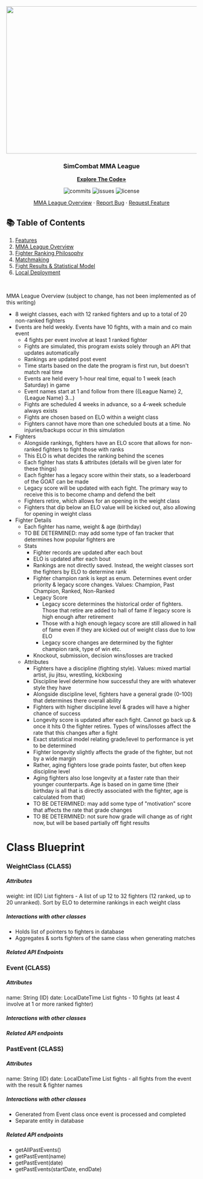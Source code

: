 <div align="center">
  <kbd> <img src="https://github.com/Jackson-Wozniak/SimCombat-MMA-League/assets/105665813/c322cf43-0511-45f6-b77f-b9689cce0eb6" width="665" height="389"/> </kbd>
  
  <h3 align="center">SimCombat MMA League</h3>

  <a href="https://github.com/Jackson-Wozniak/SimCombat-MMA-League/edit/main/backend"><strong>Explore The Code»</strong></a>
    </br>
    <p>
      <img src="https://img.shields.io/github/commit-activity/m/Jackson-Wozniak/SimCombat-MMA-League" alt="commits" />
      <img src="https://img.shields.io/github/issues/Jackson-Wozniak/SimCombat-MMA-League" alt="issues" />
      <img src="https://img.shields.io/github/license/Jackson-Wozniak/SimCombat-MMA-League" alt="license" />
    </p> 
    <a href="https://github.com/Jackson-Wozniak/SimCombat-MMA-League/blob/documentation">MMA League Overview</a>
    ·
    <a href="https://github.com/Jackson-Wozniak/SimCombat-MMA-League/issues">Report Bug</a>
    ·
    <a href="https://github.com/Jackson-Wozniak/SimCombat-MMA-League/issues">Request Feature</a>
</div>

## :books: Table of Contents

<ol>
    <li><a href="#features">Features</a></li>
    <li><a href="#tracking">MMA League Overview</a></li>
    <li><a href="#tickets">Fighter Ranking Philosophy</a></li>
    <li><a href="#banking">Matchmaking</a></li>
    <li><a href="#technologies">Fight Results & Statistical Model</a></li>
    <li><a href="#local-dev">Local Deployment</a></li>
</ol>    

<br/> 
<!-- -------------------------------------------------------------------------------------------------------------------------------------------- -->





MMA League Overview (subject to change, has not been implemented as of this writing)
- 8 weight classes, each with 12 ranked fighters and up to a total of 20 non-ranked fighters
- Events are held weekly. Events have 10 fights, with a main and co main event
  - 4 fights per event involve at least 1 ranked fighter
  - Fights are simulated, this program exists solely through an API that updates automatically
  - Rankings are updated post event
  - Time starts based on the date the program is first run, but doesn't match real time
  - Events are held every 1-hour real time, equal to 1 week (each Saturday) in game
  - Event names start at 1 and follow from there ({League Name} 2, {League Name} 3...)
  - Fights are scheduled 4 weeks in advance, so a 4-week schedule always exists
  - Fights are chosen based on ELO within a weight class
  - Fighters cannot have more than one scheduled bouts at a time. No injuries/backups occur in this simulation
- Fighters
  - Alongside rankings, fighters have an ELO score that allows for non-ranked fighters to fight those with ranks
  - This ELO is what decides the ranking behind the scenes
  - Each fighter has stats & attributes (details will be given later for these things)
  - Each fighter has a legacy score within their stats, so a leaderboard of the GOAT can be made
  - Legacy score will be updated with each fight. The primary way to receive this is to become champ and defend the belt
  - Fighters retire, which allows for an opening in the weight class
  - Fighters that dip below an ELO value will be kicked out, also allowing for opening in weight class
- Fighter Details
  - Each fighter has name, weight & age (birthday)
  - TO BE DETERMINED: may add some type of fan tracker that determines how popular fighters are
  - Stats
    - Fighter records are updated after each bout
    - ELO is updated after each bout
    - Rankings are not directly saved. Instead, the weight classes sort the fighters by ELO to determine rank
    - Fighter champion rank is kept as enum. Determines event order priority & legacy score changes. Values: Champion, Past Champion, Ranked, Non-Ranked
    - Legacy Score
      - Legacy score determines the historical order of fighters. Those that retire are added to hall of fame if legacy score is high enough after retirement 
      - Those with a high enough legacy score are still allowed in hall of fame even if they are kicked out of weight class due to low ELO 
      - Legacy score changes are determined by the fighter champion rank, type of win etc.
    - Knockout, submission, decision wins/losses are tracked
  - Attributes
    - Fighters have a discipline (fighting style). Values: mixed martial artist, jiu jitsu, wrestling, kickboxing
    - Discipline level determine how successful they are with whatever style they have
    - Alongside discipline level, fighters have a general grade (0-100) that determines there overall ability
    - Fighters with higher discipline level & grades will have a higher chance of success
    - Longevity score is updated after each fight. Cannot go back up & once it hits 0 the fighter retires. Types of wins/losses affect the rate that this changes after a fight
    - Exact statistical model relating grade/level to performance is yet to be determined
    - Fighter longevity slightly affects the grade of the fighter, but not by a wide margin
    - Rather, aging fighters lose grade points faster, but often keep discipline level
    - Aging fighters also lose longevity at a faster rate than their younger counterparts. Age is based on in game time (their birthday is all that is directly associated with the fighter, age is calculated from that)
    - TO BE DETERMINED: may add some type of "motivation" score that affects the rate that grade changes
    - TO BE DETERMINED: not sure how grade will change as of right now, but will be based partially off fight results



# Class Blueprint

### WeightClass (CLASS)
##### Attributes
weight: int (ID)
List<Fighter> fighters - A list of up 12 to 32 fighters (12 ranked, up to 20 unranked). Sort by ELO to determine rankings in each weight class
##### Interactions with other classes
- Holds list of pointers to fighters in database
- Aggregates & sorts fighters of the same class when generating matches
##### Related API Endpoints


### Event (CLASS)
##### Attributes
name: String (ID)
date: LocalDateTime
List<Fight> fights - 10 fights (at least 4 involve at 1 or more ranked fighter)
##### Interactions with other classes
##### Related API endpoints

### PastEvent (CLASS)
##### Attributes
name: String (ID)
date: LocalDateTime
List<PastFight> fights - all fights from the event with the result & fighter names
##### Interactions with other classes
- Generated from Event class once event is processed and completed
- Separate entity in database
##### Related API endpoints
- getAllPastEvents()
- getPastEvent(name)
- getPastEvent(date)
- getPastEvents(startDate, endDate)
